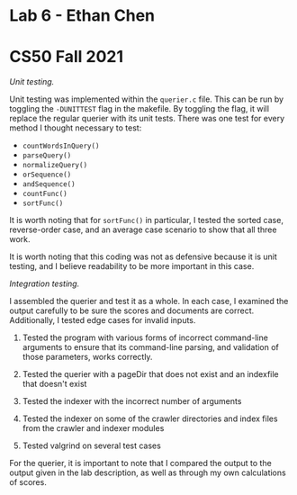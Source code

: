 # Lab 6 - Ethan Chen
# CS50 Fall 2021

_Unit testing._

Unit testing was implemented within the `querier.c` file. This can be run by toggling the `-DUNITTEST` flag in the makefile. By toggling the flag, it will replace the regular querier with its unit tests. There was one test for every method I thought necessary to test:

* `countWordsInQuery()`
* `parseQuery()`
* `normalizeQuery()`
* `orSequence()`
* `andSequence()`
* `countFunc()`
* `sortFunc()`

It is worth noting that for `sortFunc()` in particular, I tested the sorted case, reverse-order case, and an average case scenario to show that all three work.

It is worth noting that this coding was not as defensive because it is unit testing, and I believe readability to be more important in this case.

_Integration testing._ 

I assembled the querier and test it as a whole. In each case, I examined the output carefully to be sure the scores and documents are correct. Additionally, I tested edge cases for invalid inputs.

1. Tested the program with various forms of incorrect command-line arguments to ensure that its command-line parsing, and validation of those parameters, works correctly.

2. Tested the querier with a pageDir that does not exist and an indexfile that doesn't exist

3. Tested the indexer with the incorrect number of arguments

4. Tested the indexer on some of the crawler directories and index files from the crawler and indexer modules

6. Tested valgrind on several test cases

For the querier, it is important to note that I compared the output to the output given in the lab description, as well as through my own calculations of scores.